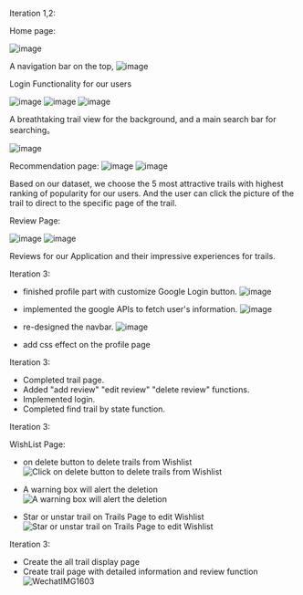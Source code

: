 Iteration 1,2:

Home page:

![image](https://media.github.khoury.northeastern.edu/user/10747/files/bf8e7895-b125-4187-8e45-e38db5e3e2ef)


A navigation bar on the top, 
![image](https://media.github.khoury.northeastern.edu/user/10747/files/f7b5133b-02fd-403c-b2f8-229875ce47b4)


Login Functionality for our users

![image](https://media.github.khoury.northeastern.edu/user/10747/files/1c976a9d-d115-4b7f-b530-59f273945350)
![image](https://media.github.khoury.northeastern.edu/user/10747/files/94a3afbf-0170-4850-b372-8825c7089a71)
![image](https://media.github.khoury.northeastern.edu/user/10747/files/1397458e-93d4-40f4-b102-207443500929)



A breathtaking trail view for the background, and a main search bar for searching。

![image](https://media.github.khoury.northeastern.edu/user/10747/files/247f814a-6036-4c16-9373-9ff44a0f6f0e)


Recommendation page:
![image](https://media.github.khoury.northeastern.edu/user/10747/files/39cc0ccc-8a2f-4f15-ae03-d21ca8261648)
![image](https://media.github.khoury.northeastern.edu/user/10747/files/31fcfaef-ebf6-4e3f-81cb-1fce4cfbd4ee)

Based on our dataset, we choose the 5 most attractive trails with highest ranking of popularity for our users. And the user can click the picture of the trail to direct to the specific page of the trail.


Review Page:

![image](https://media.github.khoury.northeastern.edu/user/10747/files/9a34b368-c073-432d-9f1e-6f240be7c293)
![image](https://media.github.khoury.northeastern.edu/user/10747/files/08a2a70b-f990-4cd5-989c-3a2ebee63020)



Reviews for our Application and their impressive experiences for trails.


Iteration 3:

 - finished profile part with customize Google Login button.
 ![image](https://media.github.khoury.northeastern.edu/user/10747/files/9b46a4d2-305b-441e-8936-e72ec890a7ac)

 - implemented the google APIs to fetch user's information.
 ![image](https://media.github.khoury.northeastern.edu/user/10747/files/6c94bc16-b2aa-4c99-9993-51c13c6e8f9c)

 - re-designed the navbar.
 ![image](https://media.github.khoury.northeastern.edu/user/10747/files/6a5ec3e3-c88f-45d9-b875-25bc0dab21f3)

 - add css effect on the profile page


Iteration 3:

 - Completed trail page.
 - Added "add review" "edit review" "delete review" functions.
 - Implemented login.
 - Completed find trail by state function. 



Iteration 3:
 

WishList Page:

-  on delete button to delete trails from Wishlist
![Click on delete button to delete trails from Wishlist](https://media.github.khoury.northeastern.edu/user/11086/files/ebcd4266-6643-43ea-93c9-17e2a86351ad)

- A warning box will alert the deletion
![A warning box will alert the deletion](https://media.github.khoury.northeastern.edu/user/11086/files/7ff219f1-7a6e-459b-9c7e-87be51504c42)

- Star or unstar trail on Trails Page to edit Wishlist
![Star or unstar trail on Trails Page to edit Wishlist](https://media.github.khoury.northeastern.edu/user/11086/files/9f354b2b-450d-41e9-95a3-a81ab9f54212)


Iteration 3:
- Create the all trail display page
- Create trail page with detailed information and review function
![WechatIMG1603](https://media.github.khoury.northeastern.edu/user/8221/files/5eca264b-75cb-41a8-af8e-9ba423d7a2c1)


